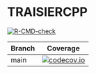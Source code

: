 # TRAISIERCPP

[![R-CMD-check](https://github.com/thijsjanzen/TRAISIERCPP/workflows/R/badge.svg)](https://github.com/thijsjanzen/TRAISIERCPP/actions)

Branch | Coverage
---|---
main |[![codecov.io](https://codecov.io/gh/thijsjanzen/TRAISIERCPP/branch/main/graph/badge.svg)](https://app.codecov.io/gh/thijsjanzen/TRAISIERCPP)

